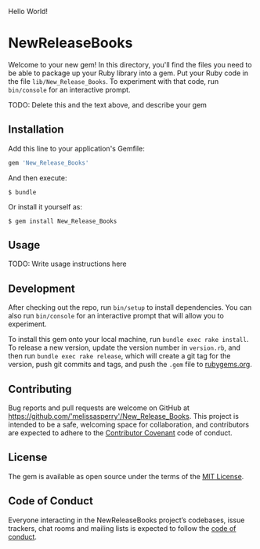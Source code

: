 Hello World!
# NewReleaseBooks

Welcome to your new gem! In this directory, you'll find the files you need to be able to package up your Ruby library into a gem. Put your Ruby code in the file `lib/New_Release_Books`. To experiment with that code, run `bin/console` for an interactive prompt.

TODO: Delete this and the text above, and describe your gem

## Installation

Add this line to your application's Gemfile:

```ruby
gem 'New_Release_Books'
```

And then execute:

    $ bundle

Or install it yourself as:

    $ gem install New_Release_Books

## Usage

TODO: Write usage instructions here

## Development

After checking out the repo, run `bin/setup` to install dependencies. You can also run `bin/console` for an interactive prompt that will allow you to experiment.

To install this gem onto your local machine, run `bundle exec rake install`. To release a new version, update the version number in `version.rb`, and then run `bundle exec rake release`, which will create a git tag for the version, push git commits and tags, and push the `.gem` file to [rubygems.org](https://rubygems.org).

## Contributing

Bug reports and pull requests are welcome on GitHub at https://github.com/'melissasperry'/New_Release_Books. This project is intended to be a safe, welcoming space for collaboration, and contributors are expected to adhere to the [Contributor Covenant](http://contributor-covenant.org) code of conduct.

## License

The gem is available as open source under the terms of the [MIT License](https://opensource.org/licenses/MIT).

## Code of Conduct

Everyone interacting in the NewReleaseBooks project’s codebases, issue trackers, chat rooms and mailing lists is expected to follow the [code of conduct](https://github.com/'melissasperry'/New_Release_Books/blob/master/CODE_OF_CONDUCT.md).
